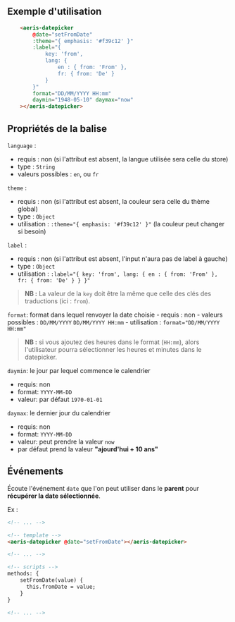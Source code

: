 ## Exemple d'utilisation

```html
    <aeris-datepicker
        @date="setFromDate"
        :theme="{ emphasis: '#f39c12' }"
        :label="{ 
            key: 'from', 
            lang: { 
                en : { from: 'From' }, 
                fr: { from: 'De' }
            }
        }"
        format="DD/MM/YYYY HH:mm"
        daymin="1948-05-10" daymax="now"
    ></aeris-datepicker>
```

## Propriétés de la balise

`language` :
  - requis : non (si l'attribut est absent, la langue utilisée sera celle du store)
  - type : `String`
  - valeurs possibles : `en`, ou `fr`

`theme` :
  - requis : non (si l'attribut est absent, la couleur sera celle du thème global)
  - type : `Object`
  - utilisation : `:theme="{ emphasis: '#f39c12' }"` (la couleur peut changer si besoin)

`label` :
  - requis : non (si l'attribut est absent, l'input n'aura pas de label à gauche)
  - type : `Object`
  - utilisation : `:label="{ key: 'from', lang: { en : { from: 'From' }, fr: { from: 'De' } } }"`

> **NB :** La valeur de la `key` doit être la même que celle des clés des traductions (ici : `from`).

`format`: format dans lequel renvoyer la date choisie
    - requis : non
    - valeurs possibles : `DD/MM/YYYY` `DD/MM/YYYY HH:mm` 
    - utilisation : `format="DD/MM/YYYY HH:mm"`

> **NB :** si vous ajoutez des heures dans le format (`HH:mm`), alors l'utilisateur pourra sélectionner les heures et minutes dans le datepicker.

`daymin`: le jour par lequel commence le calendrier
  - requis: non
  - format: `YYYY-MM-DD`
  - valeur: par défaut `1970-01-01`

`daymax`: le dernier jour du calendrier
  - requis: non
  - format: `YYYY-MM-DD`
  - valeur: peut prendre la valeur `now`
  - par défaut prend la valeur **"ajourd'hui + 10 ans"**

## Événements

Écoute l'événement `date` que l'on peut utiliser dans le **parent** pour **récupérer la date sélectionnée**.

Ex : 

```html
<!-- ... -->

<!-- template -->
<aeris-datepicker @date="setFromDate"></aeris-datepicker>

<!-- ... -->

<!-- scripts -->
methods: {
    setFromDate(value) {
      this.fromDate = value;
    }
}

<!-- ... -->
```